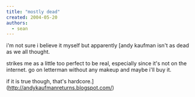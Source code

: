 ```yaml
---
title: "mostly dead"
created: 2004-05-20
authors:
  - sean
---
```


i'm not sure i believe it myself but apparently [andy kaufman isn't as dead as we all thought.

strikes me as a little too perfect to be real, especially since it's not on the internet. go on letterman without any makeup and maybe i'll buy it.

if it is true though, that's hardcore.](http://andykaufmanreturns.blogspot.com/)
